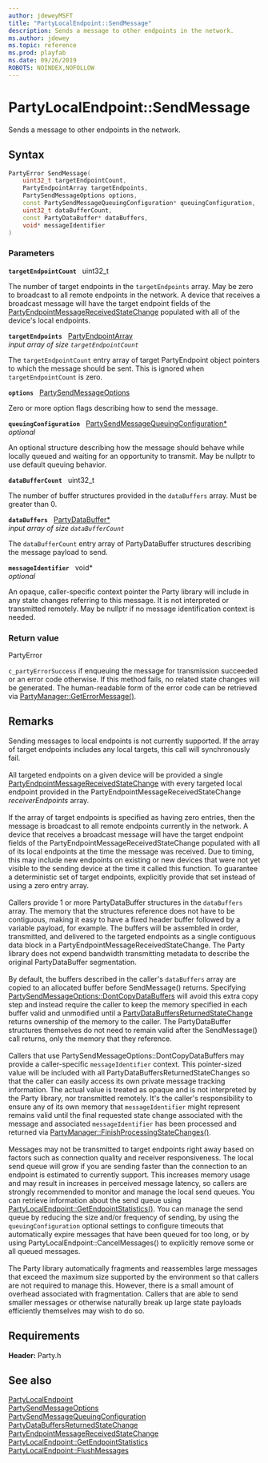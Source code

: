 ```yaml
---
author: jdeweyMSFT
title: "PartyLocalEndpoint::SendMessage"
description: Sends a message to other endpoints in the network.
ms.author: jdewey
ms.topic: reference
ms.prod: playfab
ms.date: 09/26/2019
ROBOTS: NOINDEX,NOFOLLOW
---
```


# PartyLocalEndpoint::SendMessage  

Sends a message to other endpoints in the network.  

## Syntax  
  
```cpp
PartyError SendMessage(  
    uint32_t targetEndpointCount,  
    PartyEndpointArray targetEndpoints,  
    PartySendMessageOptions options,  
    const PartySendMessageQueuingConfiguration* queuingConfiguration,  
    uint32_t dataBufferCount,  
    const PartyDataBuffer* dataBuffers,  
    void* messageIdentifier  
)  
```  
  
### Parameters  
  
**`targetEndpointCount`** &nbsp; uint32_t  
  
The number of target endpoints in the `targetEndpoints` array. May be zero to broadcast to all remote endpoints in the network. A device that receives a broadcast message will have the target endpoint fields of the [PartyEndpointMessageReceivedStateChange](../../../structs/partyendpointmessagereceivedstatechange.md) populated with all of the device's local endpoints.  
  
**`targetEndpoints`** &nbsp; [PartyEndpointArray](../../../typedefs.md)  
*input array of size `targetEndpointCount`*  
  
The `targetEndpointCount` entry array of target PartyEndpoint object pointers to which the message should be sent. This is ignored when `targetEndpointCount` is zero.  
  
**`options`** &nbsp; [PartySendMessageOptions](../../../enums/partysendmessageoptions.md)  
  
Zero or more option flags describing how to send the message.  
  
**`queuingConfiguration`** &nbsp; [PartySendMessageQueuingConfiguration*](../../../structs/partysendmessagequeuingconfiguration.md)  
*optional*  
  
An optional structure describing how the message should behave while locally queued and waiting for an opportunity to transmit. May be nullptr to use default queuing behavior.  
  
**`dataBufferCount`** &nbsp; uint32_t  
  
The number of buffer structures provided in the `dataBuffers` array. Must be greater than 0.  
  
**`dataBuffers`** &nbsp; [PartyDataBuffer*](../../../structs/partydatabuffer.md)  
*input array of size `dataBufferCount`*  
  
The `dataBufferCount` entry array of PartyDataBuffer structures describing the message payload to send.  
  
**`messageIdentifier`** &nbsp; void*  
*optional*  
  
An opaque, caller-specific context pointer the Party library will include in any state changes referring to this message. It is not interpreted or transmitted remotely. May be nullptr if no message identification context is needed.  
  
  
### Return value  
PartyError
  
```c_partyErrorSuccess``` if enqueuing the message for transmission succeeded or an error code otherwise. If this method fails, no related state changes will be generated. The human-readable form of the error code can be retrieved via [PartyManager::GetErrorMessage()](../../PartyManager/methods/partymanager_geterrormessage.md).
  
## Remarks  
  
Sending messages to local endpoints is not currently supported. If the array of target endpoints includes any local targets, this call will synchronously fail. <br /><br /> All targeted endpoints on a given device will be provided a single [PartyEndpointMessageReceivedStateChange](../../../structs/partyendpointmessagereceivedstatechange.md) with every targeted local endpoint provided in the PartyEndpointMessageReceivedStateChange *receiverEndpoints* array.   <br /><br /> If the array of target endpoints is specified as having zero entries, then the message is broadcast to all remote endpoints currently in the network. A device that receives a broadcast message will have the target endpoint fields of the PartyEndpointMessageReceivedStateChange populated with all of its local endpoints at the time the message was received. Due to timing, this may include new endpoints on existing or new devices that were not yet visible to the sending device at the time it called this function. To guarantee a deterministic set of target endpoints, explicitly provide that set instead of using a zero entry array.   <br /><br /> Callers provide 1 or more PartyDataBuffer structures in the `dataBuffers` array. The memory that the structures reference does not have to be contiguous, making it easy to have a fixed header buffer followed by a variable payload, for example. The buffers will be assembled in order, transmitted, and delivered to the targeted endpoints as a single contiguous data block in a PartyEndpointMessageReceivedStateChange. The Party library does not expend bandwidth transmitting metadata to describe the original PartyDataBuffer segmentation.   <br /><br /> By default, the buffers described in the caller's `dataBuffers` array are copied to an allocated buffer before SendMessage() returns. Specifying [PartySendMessageOptions::DontCopyDataBuffers](../../../enums/partysendmessageoptions.md) will avoid this extra copy step and instead require the caller to keep the memory specified in each buffer valid and unmodified until a [PartyDataBuffersReturnedStateChange](../../../structs/partydatabuffersreturnedstatechange.md) returns ownership of the memory to the caller. The PartyDataBuffer structures themselves do not need to remain valid after the SendMessage() call returns, only the memory that they reference.   <br /><br /> Callers that use PartySendMessageOptions::DontCopyDataBuffers may provide a caller-specific `messageIdentifier` context. This pointer-sized value will be included with all PartyDataBuffersReturnedStateChanges so that the caller can easily access its own private message tracking information. The actual value is treated as opaque and is not interpreted by the Party library, nor transmitted remotely. It's the caller's responsibility to ensure any of its own memory that `messageIdentifier` might represent remains valid until the final requested state change associated with the message and associated `messageIdentifier` has been processed and returned via [PartyManager::FinishProcessingStateChanges()](../../PartyManager/methods/partymanager_finishprocessingstatechanges.md).   <br /><br /> Messages may not be transmitted to target endpoints right away based on factors such as connection quality and receiver responsiveness. The local send queue will grow if you are sending faster than the connection to an endpoint is estimated to currently support. This increases memory usage and may result in increases in perceived message latency, so callers are strongly recommended to monitor and manage the local send queues. You can retrieve information about the send queue using [PartyLocalEndpoint::GetEndpointStatistics()](partylocalendpoint_getendpointstatistics.md). You can manage the send queue by reducing the size and/or frequency of sending, by using the `queuingConfiguration` optional settings to configure timeouts that automatically expire messages that have been queued for too long, or by using PartyLocalEndpoint::CancelMessages() to explicitly remove some or all queued messages.   <br /><br /> The Party library automatically fragments and reassembles large messages that exceed the maximum size supported by the environment so that callers are not required to manage this. However, there is a small amount of overhead associated with fragmentation. Callers that are able to send smaller messages or otherwise naturally break up large state payloads efficiently themselves may wish to do so.
  
## Requirements  
  
**Header:** Party.h
  
## See also  
[PartyLocalEndpoint](../partylocalendpoint.md)  
[PartySendMessageOptions](../../../enums/partysendmessageoptions.md)  
[PartySendMessageQueuingConfiguration](../../../structs/partysendmessagequeuingconfiguration.md)  
[PartyDataBuffersReturnedStateChange](../../../structs/partydatabuffersreturnedstatechange.md)  
[PartyEndpointMessageReceivedStateChange](../../../structs/partyendpointmessagereceivedstatechange.md)  
[PartyLocalEndpoint::GetEndpointStatistics](partylocalendpoint_getendpointstatistics.md)  
[PartyLocalEndpoint::FlushMessages](partylocalendpoint_flushmessages.md)
  
  
